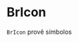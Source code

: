 <script setup>
import * as Icons from '../../src/icons/icons'
</script>

# BrIcon <Badge type="warning" text="alpha" />

`BrIcon` provê símbolos 

<style lang="scss">
@import '../../src/styles/index.scss'
</style>